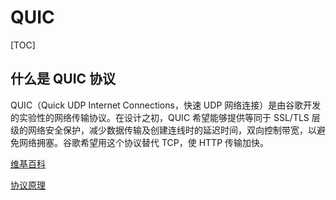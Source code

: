 # QUIC

[TOC]

## 什么是 QUIC 协议

QUIC（Quick UDP Internet Connections，快速 UDP 网络连接）是由谷歌开发的实验性的网络传输协议。在设计之初，QUIC 希望能够提供等同于 SSL/TLS 层级的网络安全保护，减少数据传输及创建连线时的延迟时间，双向控制带宽，以避免网络拥塞。谷歌希望用这个协议替代 TCP，使 HTTP 传输加快。

[维基百科](https://zh.wikipedia.org/wiki/快速UDP网络连接)

[协议原理](https://zhuanlan.zhihu.com/p/32553477)